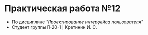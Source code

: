 # Практическая работа №12
 - По дисциплине *"Проектирование интерфейса пользователя"*
  - Студент группы П-20-1 | Кретинин И. С.
